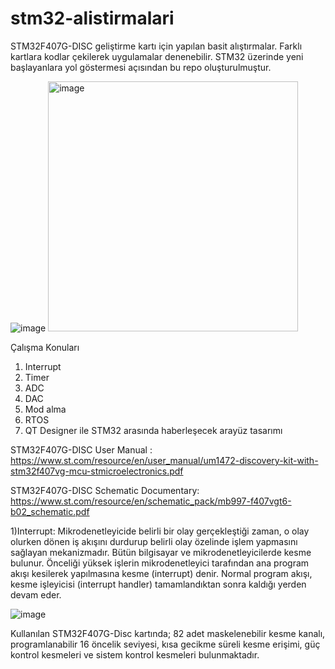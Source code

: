 
# stm32-alistirmalari

STM32F407G-DISC geliştirme kartı için yapılan basit alıştırmalar.
Farklı kartlara kodlar çekilerek uygulamalar denenebilir. STM32 üzerinde yeni başlayanlara yol göstermesi açısından bu repo oluşturulmuştur.

![image](https://github.com/user-attachments/assets/0d45851e-03c5-47fd-baa7-2f85aeb12203)
<img src="https://github.com/user-attachments/assets/0d45851e-03c5-47fd-baa7-2f85aeb12203" alt="image" width="400">


Çalışma Konuları
1) Interrupt
2) Timer
3) ADC
4) DAC
5) Mod alma
6) RTOS
7) QT Designer ile STM32 arasında haberleşecek arayüz tasarımı


STM32F407G-DISC User Manual : https://www.st.com/resource/en/user_manual/um1472-discovery-kit-with-stm32f407vg-mcu-stmicroelectronics.pdf

STM32F407G-DISC Schematic Documentary: https://www.st.com/resource/en/schematic_pack/mb997-f407vgt6-b02_schematic.pdf

1)Interrupt: Mikrodenetleyicide belirli bir olay gerçekleştiği zaman, o olay olurken dönen iş akışını durdurup belirli olay özelinde işlem yapmasını sağlayan mekanizmadır. Bütün bilgisayar ve mikrodenetleyicilerde kesme bulunur. Önceliği yüksek işlerin mikrodenetleyici tarafından ana program akışı kesilerek yapılmasına kesme (interrupt) denir. Normal program akışı, kesme işleyicisi (interrupt handler) tamamlandıktan sonra kaldığı yerden devam eder.
   
![image](https://github.com/user-attachments/assets/d9d497c9-0247-4d5b-a22f-655ce04255e3)

Kullanılan STM32F407G-Disc kartında; 82 adet maskelenebilir kesme kanalı, programlanabilir 16 öncelik seviyesi, kısa gecikme süreli kesme erişimi, güç kontrol kesmeleri ve sistem kontrol kesmeleri bulunmaktadır.

   
